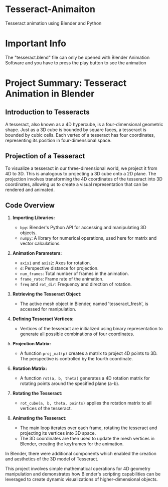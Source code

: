 # Tesseract-Animaiton
Tesseract animation using Blender and Python

# Important Info
The "tesseract.blend" file can only be opened with Blender Animation Software and you have to press the play button to see the animation

# Project Summary: Tesseract Animation in Blender

## Introduction to Tesseracts

A tesseract, also known as a 4D hypercube, is a four-dimensional geometric shape. Just as a 3D cube is bounded by square faces, a tesseract is bounded by cubic cells. Each vertex of a tesseract has four coordinates, representing its position in four-dimensional space.

## Projection of a Tesseract

To visualize a tesseract in our three-dimensional world, we project it from 4D to 3D. This is analogous to projecting a 3D cube onto a 2D plane. The projection involves transforming the 4D coordinates of the tesseract into 3D coordinates, allowing us to create a visual representation that can be rendered and animated.

## Code Overview

1. **Importing Libraries:**
    - `bpy`: Blender's Python API for accessing and manipulating 3D objects.
    - `numpy`: A library for numerical operations, used here for matrix and vector calculations.

2. **Animation Parameters:**
    - `axis1` and `axis2`: Axes for rotation.
    - `d`: Perspective distance for projection.
    - `num_frames`: Total number of frames in the animation.
    - `frame_rate`: Frame rate of the animation.
    - `freq` and `rot_dir`: Frequency and direction of rotation.

3. **Retrieving the Tesseract Object:**
    - The active mesh object in Blender, named 'tesseract_fresh', is accessed for manipulation.

4. **Defining Tesseract Vertices:**
    - Vertices of the tesseract are initialized using binary representation to generate all possible combinations of four coordinates.

5. **Projection Matrix:**
    - A function `proj_mat(p)` creates a matrix to project 4D points to 3D. The perspective is controlled by the fourth coordinate.

6. **Rotation Matrix:**
    - A function `rot(a, b, theta)` generates a 4D rotation matrix for rotating points around the specified plane (a-b).

7. **Rotating the Tesseract:**
    - `rot_cube(a, b, theta, points)` applies the rotation matrix to all vertices of the tesseract.

8. **Animating the Tesseract:**
    - The main loop iterates over each frame, rotating the tesseract and projecting its vertices into 3D space.
    - The 3D coordinates are then used to update the mesh vertices in Blender, creating the keyframes for the animation.

In Blender, there were additional components which enabled the creation  and aesthetics of the 3D model of Tesseract. 

This project involves simple mathematical operations for 4D geometry manipulation and demonstrates how Blender's scripting capabilities can be leveraged to create dynamic visualizations of higher-dimensional objects.
